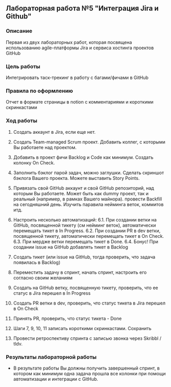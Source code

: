 ## Лабораторная работа №5 "Интеграция Jira и Github"
### Описание
Первая из двух лабораторных работ, которая посвящена использованию agile-платформы Jira и сервиса хостинга проектов GitHub

### Цель работы
Интегрировать таск-трекинг в работу с багами/фичами в GitHub

### Правила по оформлению

Отчет в формате страницы в notion с комментариями и короткими скринкастами

### Ход работы

1. Создать аккаунт в Jira, если еще нет.

2. Создать Team-managed Scrum проект. Добавить коллег, с которыми Вы работаете над проектом.

3. Добавить в проект фичи Backlog и Code как минимум. Создать колонку On Check.

4. Заполнить бэклог парой задач, можно заглушки. Сделать скриншот бэклога Вашего проекта. Можете выставить Story Points.

5. Привязать свой GitHub аккаунт и свой GitHub репозиторий, над которым Вы работаете. Может быть как dummy проект, так и реальный (например, в рамках Вашего майнора). провести Backfill на сегодняшний день. Изучить паравила нейминга веток, коммитов итд.

6. Настроить несколько автоматизаций:
6.1. При создании ветки на GitHub, посвященной тикету (см нейминг веток), автоматически перемещать тикет в In Progress.
6.2. При создании  PR в dev ветки, посвященной тикету, автоматически перемещать тикет в On Check.
6.3. При мердже ветки перемещать тикет в Done.
6.4. Бонус! При создании issue на GitHub добавлять тикет в Backlog

7. Создать тикет (или issue на GitHub, тогда проверить, что задача появилась в Backlog)

8. Переместить задачу в спринт, начать спринт, настроить его согласно своим желаниям

9. Создать на GitHub ветку, посвященную тикету, проверить, что ее статус в Jira перешел в In Progress

10. Создать PR ветки в dev, проверить, что статус тикета в Jira перешел в On Check

11. Принять PR, проверить, что статус тикета - Done

12. Шаги 7, 9, 10, 11 записать короткими скринкастами. Сохранить

13. Провести ретроспективу спринта с записью звонка через Skribbl / tldv.


### Результаты лабораторной работы

- В результате работы Вы должны получить завершенный спринт, в котором как минимум одна задача прошла все колонки при помощи автоматизации и интеграции с GitHub.
